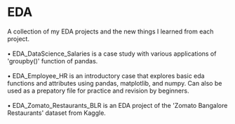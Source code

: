 # EDA
A collection of my EDA projects and the new things I learned from each project.
</br>
</br> • EDA_DataScience_Salaries is a case study with various applications of 'groupby()' function of pandas.</br>
</br> • EDA_Employee_HR is an introductory case that explores basic eda functions and attributes using pandas, matplotlib, and numpy. Can also be used as a prepatory file for practice and revision by beginners.</br>
</br> • EDA_Zomato_Restaurants_BLR is an EDA project of the 'Zomato Bangalore Restaurants' dataset from Kaggle. </br>
